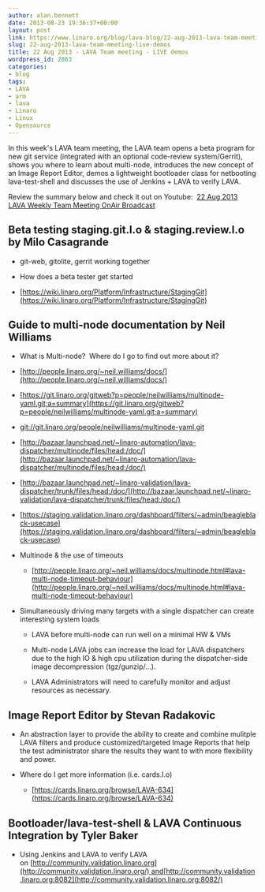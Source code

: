 ```yaml
---
author: alan.bennett
date: 2013-08-23 19:36:37+00:00
layout: post
link: https://www.linaro.org/blog/lava-blog/22-aug-2013-lava-team-meeting-live-demos/
slug: 22-aug-2013-lava-team-meeting-live-demos
title: 22 Aug 2013 - LAVA Team meeting - LIVE demos
wordpress_id: 2863
categories:
- blog
tags:
- LAVA
- arm
- lava
- Linaro
- Linux
- Opensource
---
```


In this week's LAVA team meeting, the LAVA team opens a beta program for new git service (integrated with an optional code-review system/Gerrit), shows you where to learn about multi-node, introduces the new concept of an Image Report Editor, demos a lightweight bootloader class for netbooting lava-test-shell and discusses the use of Jenkins + LAVA to verify LAVA.

Review the summary below and check it out on Youtube:  [22 Aug 2013 LAVA Weekly Team Meeting OnAir Broadcast](http://www.youtube.com/watch?feature=player_embedded&v=-O-ygNKX6eI)


## Beta testing staging.git.l.o & staging.review.l.o by Milo Casagrande

  * git-web, gitolite, gerrit working together


  * How does a beta tester get started


  * [https://wiki.linaro.org/Platform/Infrastructure/StagingGit](https://wiki.linaro.org/Platform/Infrastructure/StagingGit)

## Guide to multi-node documentation by Neil Williams

  * What is Multi-node?  Where do I go to find out more about it?


  * [http://people.linaro.org/~neil.williams/docs/](http://people.linaro.org/~neil.williams/docs/)


  * [https://git.linaro.org/gitweb?p=people/neilwilliams/multinode-yaml.git;a=summary](https://git.linaro.org/gitweb?p=people/neilwilliams/multinode-yaml.git;a=summary)


  * [git://git.linaro.org/people/neilwilliams/multinode-yaml.git](//git.linaro.org/people/neilwilliams/multinode-yaml.git)


  * [http://bazaar.launchpad.net/~linaro-automation/lava-dispatcher/multinode/files/head:/doc/](http://bazaar.launchpad.net/~linaro-automation/lava-dispatcher/multinode/files/head:/doc/)


  * [http://bazaar.launchpad.net/~linaro-validation/lava-dispatcher/trunk/files/head:/doc/](http://bazaar.launchpad.net/~linaro-validation/lava-dispatcher/trunk/files/head:/doc/)


  * [https://staging.validation.linaro.org/dashboard/filters/~admin/beagleblack-usecase](https://staging.validation.linaro.org/dashboard/filters/~admin/beagleblack-usecase)




  * Multinode & the use of timeouts


    * [http://people.linaro.org/~neil.williams/docs/multinode.html#lava-multi-node-timeout-behaviour](http://people.linaro.org/~neil.williams/docs/multinode.html#lava-multi-node-timeout-behaviour)





  * Simultaneously driving many targets with a single dispatcher can create interesting system loads


    * LAVA before multi-node can run well on a minimal HW & VMs


    * Multi-node LAVA jobs can increase the load for LAVA dispatchers due to the high IO & high cpu utilization during the dispatcher-side image decompression (tgz/gunzip/...).


    * LAVA Administrators will need to carefully monitor and adjust resources as necessary.


## Image Report Editor by Stevan Radakovic

  * An abstraction layer to provide the ability to create and combine mulitple LAVA filters and produce customized/targeted Image Reports that help the test administrator share the results they want to with more flexibility and power.


  * Where do I get more information (i.e. cards.l.o)


    * [https://cards.linaro.org/browse/LAVA-634](https://cards.linaro.org/browse/LAVA-634)


## Bootloader/lava-test-shell & LAVA Continuous Integration by Tyler Baker


  * Using Jenkins and LAVA to verify LAVA on [http://community.validation.linaro.org](http://community.validation.linaro.org/) and[http://community.validation.linaro.org:8082](http://community.validation.linaro.org:8082/)
